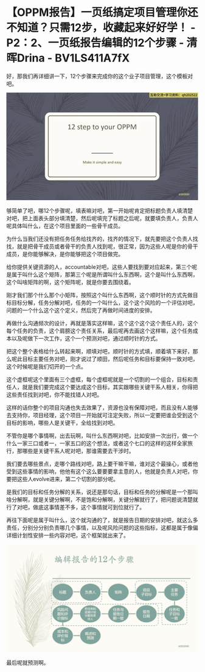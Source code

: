 # 【OPPM报告】一页纸搞定项目管理你还不知道？只需12步，收藏起来好好学！ - P2：2、一页纸报告编辑的12个步骤 - 清晖Drina - BV1LS411A7fX

好，那我们再详细讲一下，12个步骤来完成你的这个业子项目管理，这个模板对吧。

![](img/ea906a1822d0075fb15de65070d947e7_1.png)

够简单了吧，哪12个步骤呢，填表嘛对吧，第一开始呢肯定把标题负责人填清楚对吧，把上面表头部分填清楚，然后呢填完了标题之后呢，就要填负责人，负责人呢具体叫什么，在这个项目里面的一些骨干成员。

为什么当我们还没有把任务任务给找齐的，找齐的情况下，就先要把这个负责人找找，就是把骨干成员或者骨干的负责人找到呢，很正常，因为这些人呢是你的骨干成员，是你能够解决，是你能够把这个项目做完。

给你提供关键资源的人，accountable对吧，这些人要找到要对应起来，第三个呢是属于叫什么这个矩阵，那第三个呢是所谓叫什么东西啊，这个是叫什么东西啊，这个叫啥矩阵的啊，这个矩阵呢，就是你要去围绕着。

刚才我们那个什么那个小矩阵，按照这个叫什么东西啊，这个顺时针的方式先做目标目标分解，任务分解对吧，任务的一个叫什么，这个这个风险的一个评估对吧，问题的一个什么这个这个定义，然后完了再做时间进度的安排。

再做什么沟通频次的设计，再就是落实这样嘛，这个这个这个这个责任人的，这个每个任务的负责，这个肩膀这个责任关系，最后呢再去画这个这样嘛，这个任务成本以及呢做下一次工作，这个一个预测对吧，通过顺时针的方式。

把这个整个表格给什么转起来啊，顺填对吧，顺时针的方式填，顺着填下来好，那么呢此目标主要任务对吧，刚才说过了顺田，然后呢任务和目标要保持一致对吧，这个时候呢是我们切开的一个点。

这个虚框呢这个里面有三个虚框，每个虚框呢就是一个切割的一个组合，目标和责任人，就是我们要完成这个要达成这个目标，其实跟哪些关键干系人相关，你得把这些责任找到对吧，你不能找错人对吧。

这样的话你整个的项目沟通也失去效果了，资源也没有保障对吧，而且没有人能够去支持你，项目经理，这个项目一开始就可注定失败，所以一定要把谁会受到这个目标的影响，哪些人是关键干，全给找到对吧。

不管你是哪个事情啊，出去玩啊，叫什么东西啊对吧，比如安排一次出行，做一个什么一家三口或者一，一家五口的这个想法，或者这个七口的这样的这样全家旅行，那哪些是关键干系人呢对吧，那谁需要去干涉时。

我们要去哪些景点，走哪个路线对吧，路上要干嘛干嘛，谁对这个最操心，或者他受到这些事情的影响，他他有这个这么要要要拿主意的人，他就是负责人对吧，你要把这些人evolve进来，第二个切割的部分呢。

是我们的目标和任务分解的关系，说还是那句话，目标和任务的分解呢是一个那叫啥分解啊，就是关键分解啊，不是饱和分解啊，关键分解就行了，把问题说清楚就行了对吧，做底这事情差不多，这个事情就可到位就行了。

再往下面呢是属于叫什么，这个就沟通的了，就是报告日期的安排对吧，就这么多责任，分别分分别负责哪几个事情，以及呢风险问题的这些指标，这都是属于像偏详细计划性安排一些内容对吧，这个框架就出来了。



![](img/ea906a1822d0075fb15de65070d947e7_3.png)

最后呢就预测啊。
